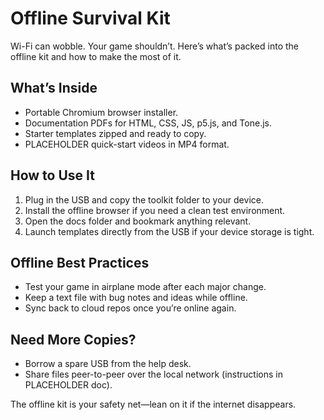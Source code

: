 # Offline Survival Kit

Wi-Fi can wobble. Your game shouldn’t. Here’s what’s packed into the offline kit and how to make the most of it.

## What’s Inside

- Portable Chromium browser installer.
- Documentation PDFs for HTML, CSS, JS, p5.js, and Tone.js.
- Starter templates zipped and ready to copy.
- PLACEHOLDER quick-start videos in MP4 format.

## How to Use It

1. Plug in the USB and copy the toolkit folder to your device.
2. Install the offline browser if you need a clean test environment.
3. Open the docs folder and bookmark anything relevant.
4. Launch templates directly from the USB if your device storage is tight.

## Offline Best Practices

- Test your game in airplane mode after each major change.
- Keep a text file with bug notes and ideas while offline.
- Sync back to cloud repos once you’re online again.

## Need More Copies?

- Borrow a spare USB from the help desk.
- Share files peer-to-peer over the local network (instructions in PLACEHOLDER doc).

The offline kit is your safety net—lean on it if the internet disappears.

